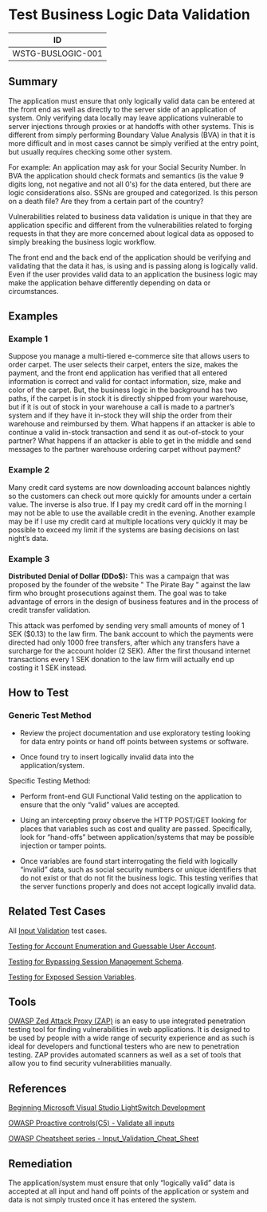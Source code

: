 # Test Business Logic Data Validation

|ID               |
|-----------------|
|WSTG-BUSLOGIC-001|

## Summary

The application must ensure that only logically valid data can be entered at the front end as well as directly to the server side of an application of system. Only verifying data locally may leave applications vulnerable to server injections through proxies or at handoffs with other systems. This is different from simply performing Boundary Value Analysis (BVA) in that it is more difficult and in most cases cannot be simply verified at the entry point, but usually requires checking some other system.

For example: An application may ask for your Social Security Number. In BVA the application should check formats and semantics (is the value 9 digits long, not negative and not all 0's) for the data entered, but there are logic considerations also. SSNs are grouped and categorized. Is this person on a death file? Are they from a certain part of the country?

Vulnerabilities related to business data validation is unique in that they are application specific and different from the vulnerabilities related to forging requests in that they are more concerned about logical data as opposed to simply breaking the business logic workflow.

The front end and the back end of the application should be verifying and validating that the data it has, is using and is passing along is logically valid. Even if the user provides valid data to an application the business logic may make the application behave differently depending on data or circumstances.

## Examples

### Example 1

Suppose you manage a multi-tiered e-commerce site that allows users to order carpet. The user selects their carpet, enters the size, makes the payment, and the front end application has verified that all entered information is correct and valid for contact information, size, make and color of the carpet. But, the business logic in the background has two paths, if the carpet is in stock it is directly shipped from your warehouse, but if it is out of stock in your warehouse a call is made to a partner’s system and if they have it in-stock they will ship the order from their warehouse and reimbursed by them. What happens if an attacker is able to continue a valid in-stock transaction and send it as out-of-stock to your partner? What happens if an attacker is able to get in the middle and send messages to the partner warehouse ordering carpet without payment?

### Example 2

Many credit card systems are now downloading account balances nightly so the customers can check out more quickly for amounts under a certain value. The inverse is also true. If I pay my credit card off in the morning I may not be able to use the available credit in the evening. Another example may be if I use my credit card at multiple locations very quickly it may be possible to exceed my limit if the systems are basing decisions on last night’s data.

### Example 3

**Distributed Denial of Dollar (DDo$):**
This was a campaign that was proposed by the founder of the website " The Pirate Bay " against the law firm who brought prosecutions against them. The goal was to take advantage of errors in the design of business features and in the process of credit transfer validation.

This attack was perfomed by sending very small amounts of money of 1 SEK ($0.13) to the law firm.
The bank account to which the payments were directed had only 1000 free transfers, after which any transfers have a surcharge  for the account holder (2 SEK). After the first thousand internet transactions every 1 SEK donation to the law firm will actually end up costing it 1 SEK instead.


## How to Test

### Generic Test Method

- Review the project documentation and use exploratory testing looking for data entry points or hand off points between systems or software.

- Once found try to insert logically invalid data into the application/system.

Specific Testing Method:

- Perform front-end GUI Functional Valid testing on the application to ensure that the only “valid” values are accepted.

- Using an intercepting proxy observe the HTTP POST/GET looking for places that variables such as cost and quality are passed. Specifically, look for “hand-offs” between application/systems that may be possible injection or tamper points.

- Once variables are found start interrogating the field with logically “invalid” data, such as social security numbers or unique identifiers that do not exist or that do not fit the business logic. This testing verifies that the server functions properly and does not accept logically invalid data.

## Related Test Cases

All [Input Validation](../07-Input_Validation_Testing/README.md) test cases.

[Testing for Account Enumeration and Guessable User Account](../03-Identity_Management_Testing/04-Testing_for_Account_Enumeration_and_Guessable_User_Account.md).

[Testing for Bypassing Session Management Schema](../06-Session_Management_Testing/01-Testing_for_Session_Management_Schema.md).

[Testing for Exposed Session Variables](../06-Session_Management_Testing/04-Testing_for_Exposed_Session_Variables.md).

## Tools

[OWASP Zed Attack Proxy (ZAP)](https://www.zaproxy.org) is an easy to use integrated penetration testing tool for finding vulnerabilities in web applications. It is designed to be used by people with a wide range of security experience and as such is ideal for developers and functional testers who are new to penetration testing. ZAP provides automated scanners as well as a set of tools that allow you to find security vulnerabilities manually.

## References

[Beginning Microsoft Visual Studio LightSwitch Development](https://books.google.com/books?id=x76L_kaTgdEC&pg=PA280&lpg=PA280&dq=business+logic+example+valid+data+example&source=bl&ots=GOfQ-7f4Hu&sig=4jOejZVligZOrvjBFRAT4-jy8DI&hl=en&sa=X&ei=mydYUt6qEOX54APu7IDgCQ&ved=0CFIQ6AEwBDgK#v=onepage&q=business%20logic%20example%20valid%20data%20example&f=false)

[OWASP Proactive controls(C5) - Validate all inputs](https://owasp.org/www-project-proactive-controls/v3/en/c5-validate-inputs)

[OWASP Cheatsheet series - Input_Validation_Cheat_Sheet](https://cheatsheetseries.owasp.org/cheatsheets/Input_Validation_Cheat_Sheet.html)


## Remediation

The application/system must ensure that only “logically valid” data is accepted at all input and hand off points of the application or system and data is not simply trusted once it has entered the system.
